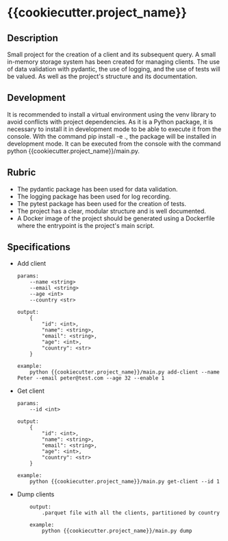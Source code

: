 # {{cookiecutter.project_name}}

## Description
Small project for the creation of a client and its subsequent query. A small in-memory storage system has been created for managing clients. The use of data validation with pydantic, the use of logging, and the use of tests will be valued. As well as the project's structure and its documentation.

## Development
It is recommended to install a virtual environment using the venv library to avoid conflicts with project dependencies. As it is a Python package, it is necessary to install it in development mode to be able to execute it from the console. With the command pip install -e ., the package will be installed in development mode. It can be executed from the console with the command python {{cookiecutter.project_name}}/main.py.

## Rubric
- The pydantic package has been used for data validation.
- The logging package has been used for log recording.
- The pytest package has been used for the creation of tests.
- The project has a clear, modular structure and is well documented.
- A Docker image of the project should be generated using a Dockerfile where the entrypoint is the project's main script.

## Specifications
- Add client
    ```
    params:
        --name <string>
        --email <string>
        --age <int>
        --country <str>

    output:
        {
            "id": <int>,
            "name": <string>,
            "email": <string>,
            "age": <int>,
            "country": <str>
        }
    
    example:
        python {{cookiecutter.project_name}}/main.py add-client --name Peter --email peter@test.com --age 32 --enable 1

    ```
- Get client
    ```
    params:
        --id <int>

    output:
        {
            "id": <int>,
            "name": <string>,
            "email": <string>,
            "age": <int>,
            "country": <str>
        }
    
    example:
        python {{cookiecutter.project_name}}/main.py get-client --id 1
    ```

- Dump clients
    ```
        output:
            .parquet file with all the clients, partitioned by country
        
        example:
            python {{cookiecutter.project_name}}/main.py dump
    ```